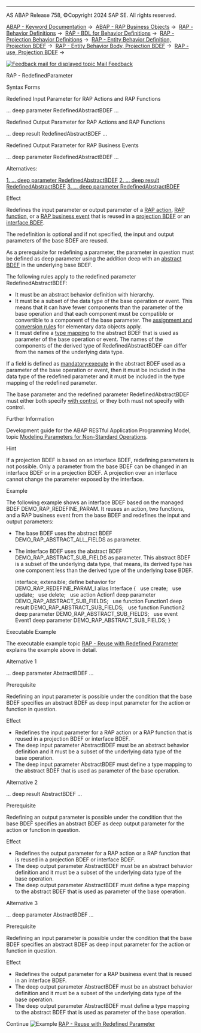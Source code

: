   

* * *

AS ABAP Release 758, ©Copyright 2024 SAP SE. All rights reserved.

[ABAP - Keyword Documentation](javascript:call_link\('abenabap.htm'\)) →  [ABAP - RAP Business Objects](javascript:call_link\('abenabap_rap.htm'\)) →  [RAP - Behavior Definitions](javascript:call_link\('abencds_bdef.htm'\)) →  [RAP - BDL for Behavior Definitions](javascript:call_link\('abenbdl.htm'\)) →  [RAP - Projection Behavior Definitions](javascript:call_link\('abenbdl_projection_bo.htm'\)) →  [RAP - Entity Behavior Definition, Projection BDEF](javascript:call_link\('abenbdl_define_beh_projection.htm'\)) →  [RAP - Entity Behavior Body, Projection BDEF](javascript:call_link\('abenbdl_body_projection.htm'\)) →  [RAP - use, Projection BDEF](javascript:call_link\('abenbdl_use_projection.htm'\)) → 

 [![](Mail.gif?object=Mail.gif "Feedback mail for displayed topic") Mail Feedback](mailto:f1_help@sap.com?subject=Feedback%20on%20ABAP%20Documentation&body=Document:%20RAP%20-%20RedefinedParameter%2C%20ABENBDL_REDEFINE_PARAM%2C%20758%0D%0A%0D%0AError:%0D%0A%0D%0A%0D%0A%0D%0ASuggestion%20for%20improvement:)

RAP - RedefinedParameter

Syntax Forms

Redefined Input Parameter for RAP Actions and RAP Functions

... deep parameter RedefinedAbstractBDEF ...

Redefined Output Parameter for RAP Actions and RAP Functions

... deep result RedefinedAbstractBDEF ...

Redefined Output Parameter for RAP Business Events

... deep parameter RedefinedAbstractBDEF ...

Alternatives:

[1\. ... deep parameter RedefinedAbstractBDEF](#!ABAP_ALTERNATIVE_1@1@)
[2\. ... deep result RedefinedAbstractBDEF](#!ABAP_ALTERNATIVE_2@2@)
[3\. ... deep parameter RedefinedAbstractBDEF](#!ABAP_ALTERNATIVE_3@3@)

Effect

Redefines the input parameter or output parameter of a [RAP action](javascript:call_link\('abenrap_action_glosry.htm'\) "Glossary Entry"), [RAP function](javascript:call_link\('abenrap_function_glosry.htm'\) "Glossary Entry"), or a [RAP business event](javascript:call_link\('abenrap_entity_event_glosry.htm'\) "Glossary Entry") that is reused in a [projection BDEF](javascript:call_link\('abencds_proj_bdef_glosry.htm'\) "Glossary Entry") or an [interface BDEF](javascript:call_link\('abencds_interface_bdef_glosry.htm'\) "Glossary Entry").

The redefinition is optional and if not specified, the input and output parameters of the base BDEF are reused.

As a prerequisite for redefining a parameter, the parameter in question must be defined as deep parameter using the addition deep with an [abstract BDEF](javascript:call_link\('abencds_abstract_bdef_glosry.htm'\) "Glossary Entry") in the underlying base BDEF.

The following rules apply to the redefined parameter RedefinedAbstractBDEF:

-   It must be an abstract behavior definition with hierarchy.
-   It must be a subset of the data type of the base operation or event. This means that it can have fewer components than the parameter of the base operation and that each component must be compatible or convertible to a component of the base parameter. The [assignment and conversion rules](javascript:call_link\('abenconversion_rules.htm'\)) for elementary data objects apply.
-   It must define a [type mapping](javascript:call_link\('abenbdl_type_mapping_abstract.htm'\)) to the abstract BDEF that is used as parameter of the base operation or event. The names of the components of the derived type of RedefinedAbstractBDEF can differ from the names of the underlying data type.

If a field is defined as [mandatory:execute](javascript:call_link\('abenbdl_field_abstract.htm'\)) in the abstract BDEF used as a parameter of the base operation or event, then it must be included in the data type of the redefined parameter and it must be included in the type mapping of the redefined parameter.

The base parameter and the redefined parameter RedefinedAbstractBDEF must either both specify [with control](javascript:call_link\('abenbdl_define_beh_abstract.htm'\)), or they both must not specify with control.

Further Information

Development guide for the ABAP RESTful Application Programming Model, topic [Modeling Parameters for Non-Standard Operations](https://help.sap.com/docs/ABAP_Cloud/f055b8bf582d4f34b91da667bc1fcce6/d891bf474d5444cb939a85d222b75fdf?version=sap_cross_product_abap).

Hint

If a projection BDEF is based on an interface BDEF, redefining parameters is not possible. Only a parameter from the base BDEF can be changed in an interface BDEF or in a projection BDEF. A projection over an interface cannot change the parameter exposed by the interface.

Example

The following example shows an interface BDEF based on the managed BDEF DEMO\_RAP\_REDEFINE\_PARAM. It reuses an action, two functions, and a RAP business event from the base BDEF and redefines the input and output parameters:

-   The base BDEF uses the abstract BDEF DEMO\_RAP\_ABSTRACT\_ALL\_FIELDS as parameter.
-   The interface BDEF uses the abstract BDEF DEMO\_RAP\_ABSTRACT\_SUB\_FIELDS as parameter. This abstract BDEF is a subset of the underlying data type, that means, its derived type has one component less than the derived type of the underlying base BDEF.
    
    interface;
    extensible;
    define behavior for DEMO\_RAP\_REDEFINE\_PARAM\_I alias Interface
    {
      use create;
      use update;
      use delete;
      use action Action1 deep parameter DEMO\_RAP\_ABSTRACT\_SUB\_FIELDS;
      use function Function1 deep result DEMO\_RAP\_ABSTRACT\_SUB\_FIELDS;
      use function Function2 deep parameter DEMO\_RAP\_ABSTRACT\_SUB\_FIELDS;
      use event Event1 deep parameter DEMO\_RAP\_ABSTRACT\_SUB\_FIELDS;
    }
    

Executable Example

The executable example topic [RAP - Reuse with Redefined Parameter](javascript:call_link\('abenbdl_redef_param_abexa.htm'\)) explains the example above in detail.

Alternative 1   

... deep parameter AbstractBDEF ...

Prerequisite

Redefining an input parameter is possible under the condition that the base BDEF specifies an abstract BDEF as deep input parameter for the action or function in question.

Effect

-   Redefines the input parameter for a RAP action or a RAP function that is reused in a projection BDEF or interface BDEF.
-   The deep input parameter AbstractBDEF must be an abstract behavior definition and it must be a subset of the underlying data type of the base operation.
-   The deep input parameter AbstractBDEF must define a type mapping to the abstract BDEF that is used as parameter of the base operation.

Alternative 2   

... deep result AbstractBDEF ...

Prerequisite

Redefining an output parameter is possible under the condition that the base BDEF specifies an abstract BDEF as deep output parameter for the action or function in question.

Effect

-   Redefines the output parameter for a RAP action or a RAP function that is reused in a projection BDEF or interface BDEF.
-   The deep output parameter AbstractBDEF must be an abstract behavior definition and it must be a subset of the underlying data type of the base operation.
-   The deep output parameter AbstractBDEF must define a type mapping to the abstract BDEF that is used as parameter of the base operation.

Alternative 3   

... deep parameter AbstractBDEF ...

Prerequisite

Redefining an input parameter is possible under the condition that the base BDEF specifies an abstract BDEF as deep input parameter for the action or function in question.

Effect

-   Redefines the output parameter for a RAP business event that is reused in an interface BDEF.
-   The deep output parameter AbstractBDEF must be an abstract behavior definition and it must be a subset of the underlying data type of the base operation.
-   The deep output parameter AbstractBDEF must define a type mapping to the abstract BDEF that is used as parameter of the base operation.

Continue
![Example](exa.gif "Example") [RAP - Reuse with Redefined Parameter](javascript:call_link\('abenbdl_redef_param_abexa.htm'\))